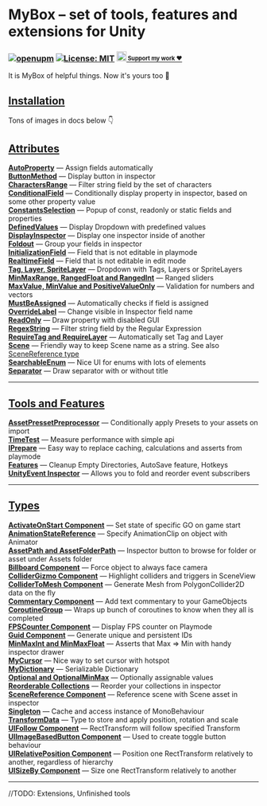 # MyBox – set of tools, features and extensions for Unity

### [![openupm](https://img.shields.io/npm/v/com.domybest.mybox?label=openupm&registry_uri=https://package.openupm.com)](https://openupm.com/packages/com.domybest.mybox/) [![License: MIT](https://img.shields.io/badge/License-MIT-brightgreen.svg)](https://github.com/Deadcows/MyBox/blob/master/LICENSE.md) <a href="https://ko-fi.com/mybox" target="_blank"><img src="https://storage.ko-fi.com/cdn/logomarkLogo.png" height=20 /><sup><sub> Support my work ❤️</sub></sup></a>

It is MyBox of helpful things. Now it's yours too :raised_hands:<br />


## [Installation](https://github.com/Deadcows/MyBox/wiki/Installation)


Tons of images in docs below :point_down:

## [Attributes](https://github.com/Deadcows/MyBox/wiki/Attributes)
**[AutoProperty](https://github.com/Deadcows/MyBox/wiki/Attributes#autoproperty)** — Assign fields automatically<br />
**[ButtonMethod](https://github.com/Deadcows/MyBox/wiki/Attributes#buttonmethod)** — Display button in inspector<br />
**[CharactersRange](https://github.com/Deadcows/MyBox/wiki/Attributes#charactersrange)** — Filter string field by the set of characters<br/>
**[ConditionalField](https://github.com/Deadcows/MyBox/wiki/Attributes#conditionalfield)** — Conditionally display property in inspector, based on some other property value<br />
**[ConstantsSelection](https://github.com/Deadcows/MyBox/wiki/Attributes#constantsselection)** — Popup of const, readonly or static fields and properties<br />
**[DefinedValues](https://github.com/Deadcows/MyBox/wiki/Attributes#definedvalues)** — Display Dropdown with predefined values<br />
**[DisplayInspector](https://github.com/Deadcows/MyBox/wiki/Attributes#displayinspector)** — Display one inspector inside of another<br />
**[Foldout](https://github.com/Deadcows/MyBox/wiki/Attributes#foldout)** — Group your fields in inspector<br />
**[InitializationField](https://github.com/Deadcows/MyBox/wiki/Attributes#initializationfield)** — Field that is not editable in playmode<br />
**[RealtimeField](https://github.com/Deadcows/MyBox/wiki/Attributes#realtimefield)** — Field that is not editable in edit mode<br />
**[Tag, Layer, SpriteLayer](https://github.com/Deadcows/MyBox/wiki/Attributes#tag-layer-spritelayer)** — Dropdown with Tags, Layers or SpriteLayers<br />
**[MinMaxRange, RangedFloat and RangedInt](https://github.com/Deadcows/MyBox/wiki/Attributes#minmaxrange-rangedfloat-and-rangedint)** — Ranged sliders<br />
**[MaxValue, MinValue and PositiveValueOnly](https://github.com/Deadcows/MyBox/wiki/Attributes#maxvalue-minvalue-and-positivevalueonly)** — Validation for numbers and vectors<br />
**[MustBeAssigned](https://github.com/Deadcows/MyBox/wiki/Attributes#mustbeassigned)** — Automatically checks if field is assigned<br />
**[OverrideLabel](https://github.com/Deadcows/MyBox/wiki/Attributes#overridelabel)** — Change visible in Inspector field name<br />
**[ReadOnly](https://github.com/Deadcows/MyBox/wiki/Attributes#readonly)** — Draw property with disabled GUI<br />
**[RegexString](https://github.com/Deadcows/MyBox/wiki/Attributes#regexstring)** — Filter string field by the Regular Expression<br />
**[RequireTag and RequireLayer](https://github.com/Deadcows/MyBox/wiki/Attributes#requiretag-and-requirelayer)** — Automatically set Tag and Layer<br />
**[Scene](https://github.com/Deadcows/MyBox/wiki/Attributes#scene)** — Friendly way to keep Scene name as a string. See also [SceneReference type](https://github.com/Deadcows/MyBox/wiki/Types#scenereference)<br />
**[SearchableEnum](https://github.com/Deadcows/MyBox/wiki/Attributes#searchableenum)** — Nice UI for enums with lots of elements<br />
**[Separator](https://github.com/Deadcows/MyBox/wiki/Attributes#separator)** — Draw separator with or without title<br />

--------

## [Tools and Features](https://github.com/Deadcows/MyBox/wiki/Tools-and-Features)
**[AssetPressetPreprocessor](https://github.com/Deadcows/MyBox/wiki/Tools-and-Features#assetpressetpreprocessor)** — Conditionally apply Presets to your assets on import<br />
**[TimeTest](https://github.com/Deadcows/MyBox/wiki/Tools-and-Features#timetest)** — Measure performance with simple api<br />
**[IPrepare](https://github.com/Deadcows/MyBox/wiki/Tools-and-Features#iprepare)** — Easy way to replace caching, calculations and asserts from playmode<br />
**[Features](https://github.com/Deadcows/MyBox/wiki/Tools-and-Features#cleanup-empty-directories-and-autosave-features-and-some-hotkeys)** — Cleanup Empty Directories, AutoSave feature, Hotkeys<br />
**[UnityEvent Inspector](https://github.com/Deadcows/MyBox/wiki/Tools-and-Features#reworked-unityevent-inspector)** — Allows you to fold and reorder event subscribers<br />

--------

## [Types](https://github.com/Deadcows/MyBox/wiki/Types)
**[ActivateOnStart Component](https://github.com/Deadcows/MyBox/wiki/Types#activestateonstart-component)** — Set state of specific GO on game start<br />
**[AnimationStateReference](https://github.com/Deadcows/MyBox/wiki/Types#animationstatereference)** — Specify AnimationClip on object with Animator<br />
**[AssetPath and AssetFolderPath](https://github.com/Deadcows/MyBox/wiki/Types#assetpath-and-assetfolderpath)** — Inspector button to browse for folder or asset under Assets folder<br />
**[Billboard Component](https://github.com/Deadcows/MyBox/wiki/Types#billboard-component)** — Force object to always face camera<br />
**[ColliderGizmo Component](https://github.com/Deadcows/MyBox/wiki/Types#collidergizmo-component)** — Highlight colliders and triggers in SceneView<br />
**[ColliderToMesh Component](https://github.com/Deadcows/MyBox/wiki/Types#collidertomesh)** — Generate Mesh from PolygonCollider2D data on the fly<br />
**[Commentary Component](https://github.com/Deadcows/MyBox/wiki/Types#commentary-component)** — Add text commentary to your GameObjects<br />
**[CoroutineGroup](https://github.com/Deadcows/MyBox/wiki/Types#coroutine-group)** — Wraps up bunch of coroutines to know when they all is completed<br />
**[FPSCounter Component](https://github.com/Deadcows/MyBox/wiki/Types#fpscounter)** — Display FPS counter on Playmode<br />
**[Guid Component](https://github.com/Deadcows/MyBox/wiki/Types#guidcomponent)** — Generate unique and persistent IDs<br />
**[MinMaxInt and MinMaxFloat](https://github.com/Deadcows/MyBox/wiki/Types#minmaxint-and-minmaxfloat)** — Asserts that Max => Min with handy inspector drawer<br />
**[MyCursor](https://github.com/Deadcows/MyBox/wiki/Types#mycursor)** — Nice way to set cursor with hotspot<br />
**[MyDictionary](https://github.com/Deadcows/MyBox/wiki/Types#mydictionary)** — Serializable Dictionary<br />
**[Optional and OptionalMinMax](https://github.com/Deadcows/MyBox/wiki/Types#optional-and-optionalminmax)** — Optionally assignable values<br />
**[Reorderable Collections](https://github.com/Deadcows/MyBox/wiki/Types#reorderable-collections)** — Reorder your collections in inspector<br />
**[SceneReference Component](https://github.com/Deadcows/MyBox/wiki/Types#scenereference)** — Reference scene with Scene asset in inspector<br />
**[Singleton](https://github.com/Deadcows/MyBox/wiki/Types#singleton)** — Cache and access instance of MonoBehaviour<br />
**[TransformData](https://github.com/Deadcows/MyBox/wiki/Types#transformdata)** — Type to store and apply position, rotation and scale <br />
**[UIFollow Component](https://github.com/Deadcows/MyBox/wiki/Types#uifollow-component)** — RectTransform will follow specified Transform<br />
**[UIImageBasedButton Component](https://github.com/Deadcows/MyBox/wiki/Types#uiimagebasedbutton-component)** — Used to create toggle button behaviour<br />
**[UIRelativePosition Component](https://github.com/Deadcows/MyBox/wiki/Types#uirelativeposition-component)** — Position one RectTransform relatively to another, regardless of hierarchy<br />
**[UISizeBy Component](https://github.com/Deadcows/MyBox/wiki/Types#uisizeby-component)** — Size one RectTransform relatively to another<br />


--------

//TODO: Extensions, Unfinished tools
